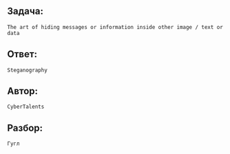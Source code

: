 ## Задача: 

    The art of hiding messages or information inside other image / text or data

## Ответ:
    Steganography

## Автор: 
    CyberTalents

## Разбор:
    Гугл
